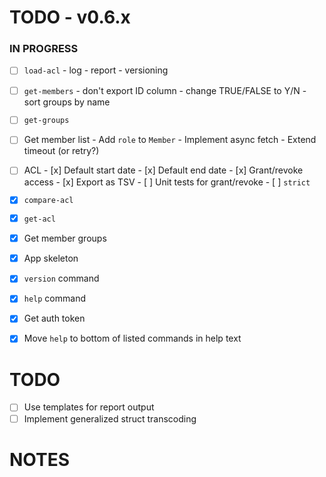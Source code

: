 # TODO - v0.6.x

### IN PROGRESS

- [ ] `load-acl`
       - log
       - report
       - versioning

- [ ] `get-members`
       - don't export ID column
       - change TRUE/FALSE to Y/N
       - sort groups by name

- [ ] `get-groups`

- [ ] Get member list
      - Add `role` to `Member`
      - Implement async fetch
      - Extend timeout (or retry?)

- [ ] ACL
      - [x] Default start date
      - [x] Default end date
      - [x] Grant/revoke access
      - [x] Export as TSV
      - [ ] Unit tests for grant/revoke
      - [ ] `strict` 

- [x] `compare-acl`
- [x] `get-acl`
- [x] Get member groups
- [x] App skeleton
- [x] `version` command
- [x] `help` command
- [x] Get auth token
- [x] Move `help` to bottom of listed commands in help text

# TODO

- [ ] Use templates for report output
- [ ] Implement generalized struct transcoding

# NOTES
